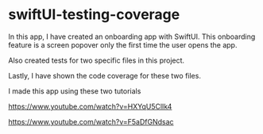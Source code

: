# swiftUI-testing-coverage

In this app, I have created an onboarding app with SwiftUI. This onboarding feature is a screen popover only the first time the user opens the app.

Also created tests for two specific files in this project.

Lastly, I have shown the code coverage for these two files.

I made this app using these two tutorials

https://www.youtube.com/watch?v=HXYqU5ClIk4

https://www.youtube.com/watch?v=F5aDfGNdsac
